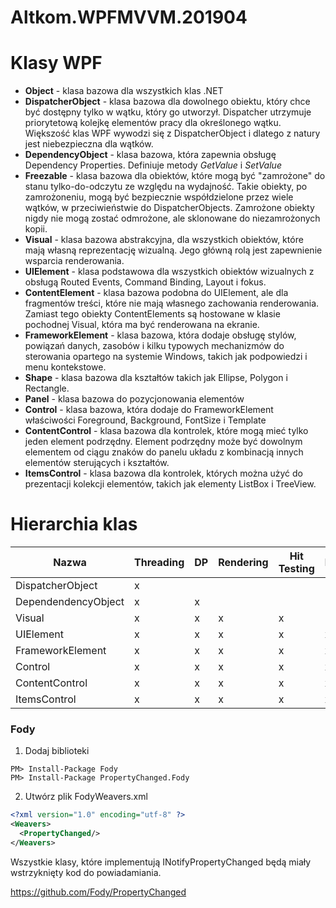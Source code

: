 # Altkom.WPFMVVM.201904

# Klasy WPF

- **Object** - klasa bazowa dla wszystkich klas .NET
- **DispatcherObject** - klasa bazowa dla dowolnego obiektu, który chce być dostępny tylko w wątku, który go utworzył. Dispatcher utrzymuje priorytetową kolejkę elementów pracy dla określonego wątku. Większość klas WPF wywodzi się z DispatcherObject i dlatego z natury jest niebezpieczna dla wątków.
- **DependencyObject** - klasa bazowa, która zapewnia obsługę Dependency Properties. Definiuje metody _GetValue_ i _SetValue_
- **Freezable** - klasa bazowa dla obiektów, które mogą być "zamrożone" do stanu tylko-do-odczytu ze względu na wydajność. Takie obiekty, po zamrożoneniu, mogą być bezpiecznie współdzielone przez wiele wątków, w przeciwieństwie do DispatcherObjects. Zamrożone obiekty nigdy nie mogą zostać odmrożone, ale sklonowane do niezamrożonych kopii.
- **Visual** - klasa bazowa abstrakcyjna, dla wszystkich obiektów, które mają własną reprezentację wizualną. Jego główną rolą jest zapewnienie wsparcia renderowania.
- **UIElement** - klasa podstawowa dla wszystkich obiektów wizualnych z obsługą Routed Events, Command Binding, Layout i fokus.
- **ContentElement** - klasa bazowa podobna do UIElement, ale dla fragmentów treści, które nie mają własnego zachowania renderowania. Zamiast tego obiekty ContentElements są hostowane w klasie pochodnej Visual, która ma być renderowana na ekranie.
- **FrameworkElement** - klasa bazowa, która dodaje obsługę stylów, powiązań danych, zasobów i kilku typowych mechanizmów do sterowania opartego na systemie Windows, takich jak podpowiedzi i menu kontekstowe.
- **Shape** - klasa bazowa dla kształtów takich jak Ellipse, Polygon i Rectangle.
- **Panel** - klasa bazowa do pozycjonowania elementów 
- **Control** - klasa bazowa, która dodaje do FrameworkElement właściwości Foreground, Background, FontSize i Template
- **ContentControl** - klasa bazowa dla kontrolek, które mogą mieć tylko jeden element podrzędny. Element podrzędny może być dowolnym elementem od ciągu znaków do panelu układu z kombinacją innych elementów sterujących i kształtów.
- **ItemsControl** - klasa bazowa dla kontrolek, których można użyć do prezentacji kolekcji elementów, takich jak elementy ListBox i TreeView.

# Hierarchia klas

| Nazwa                | Threading | DP | Rendering | Hit Testing | Layout | Input | Focus | Events | Styles | Data Binding | Resources | Animation | Template |
| -------------------- | ----------|----|---------- | ----------- | ------ | ----- | ----- | ------ | ------ | ------------ |  -------- | -------- | -------- | 
| DispatcherObject     | x |   |
| DependendencyObject  | x | x | 
| Visual               | x | x | x | x |
| UIElement            | x | x | x | x | x | x | x | x | 
| FrameworkElement     | x | x | x | x | x | x | x | x | x | x | x | x | 
| Control     | x | x | x | x | x | x | x | x | x | x | x | x | x |
| ContentControl     | x | x | x | x | x | x | x | x | x | x | x | x | x |
| ItemsControl     | x | x | x | x | x | x | x | x | x | x | x | x | x |

### Fody


1. Dodaj biblioteki
~~~
PM> Install-Package Fody
PM> Install-Package PropertyChanged.Fody
~~~

2. Utwórz plik FodyWeavers.xml
~~~ xml
<?xml version="1.0" encoding="utf-8" ?>
<Weavers>
  <PropertyChanged/>
</Weavers>
~~~

 Wszystkie klasy, które implementują INotifyPropertyChanged będą miały wstrzyknięty kod do powiadamiania.


https://github.com/Fody/PropertyChanged


